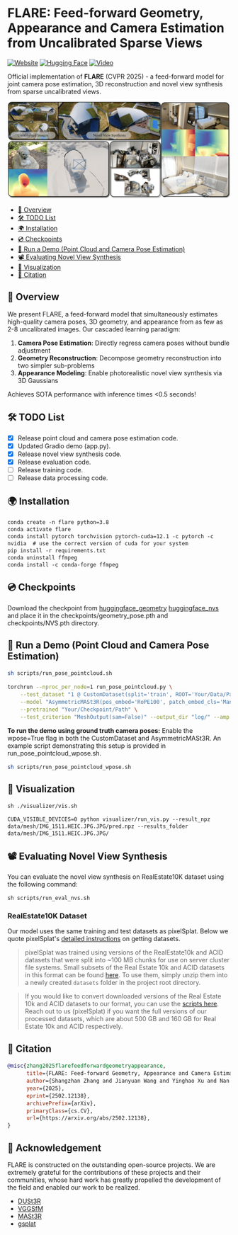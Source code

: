 # FLARE: Feed-forward Geometry, Appearance and Camera Estimation from Uncalibrated Sparse Views
[![Website](https://img.shields.io/website-up-down-green-red/http/shields.io.svg)](https://zhanghe3z.github.io/FLARE/)
[![Hugging Face](https://img.shields.io/badge/%F0%9F%A4%97-Hugging%20Face-yellow)](https://huggingface.co/AntResearch/FLARE)
[![Video](https://img.shields.io/badge/Video-Demo-red)](https://zhanghe3z.github.io/FLARE/videos/teaser_video.mp4)

Official implementation of **FLARE** (CVPR 2025) - a feed-forward model for joint camera pose estimation, 3D reconstruction and novel view synthesis from sparse uncalibrated views.

![Teaser Video](./assets/teaser.jpg)


<!-- TOC start (generated with https://github.com/derlin/bitdowntoc) -->

- [📖 Overview](#-overview)
- [🛠️ TODO List](#-todo-list)
- [🌍 Installation](#-installation)
- [💿 Checkpoints](#-checkpoints)
- [🎯 Run a Demo (Point Cloud and Camera Pose Estimation) ](#-run-a-demo-point-cloud-and-camera-pose-estimation)
- [📽️ Evaluating Novel View Synthesis](#-evaluating-novel-view-synthesis)
- [👀 Visualization ](#-visualization)
- [📜 Citation ](#-citation)

<!-- TOC end -->

## 📖 Overview
We present FLARE, a feed-forward model that simultaneously estimates high-quality camera poses, 3D geometry, and appearance from as few as 2-8 uncalibrated images. Our cascaded learning paradigm:

1. **Camera Pose Estimation**: Directly regress camera poses without bundle adjustment
2. **Geometry Reconstruction**: Decompose geometry reconstruction into two simpler sub-problems
3. **Appearance Modeling**: Enable photorealistic novel view synthesis via 3D Gaussians

Achieves SOTA performance with inference times <0.5 seconds!

## 🛠️ TODO List
- [x] Release point cloud and camera pose estimation code.
- [x] Updated Gradio demo (app.py).
- [x] Release novel view synthesis code.
- [x] Release evaluation code.
- [ ] Release training code.
- [ ] Release data processing code.

## 🌍 Installation

```
conda create -n flare python=3.8
conda activate flare 
conda install pytorch torchvision pytorch-cuda=12.1 -c pytorch -c nvidia  # use the correct version of cuda for your system
pip install -r requirements.txt
conda uninstall ffmpeg  
conda install -c conda-forge ffmpeg
```


## 💿 Checkpoints
Download the checkpoint from [huggingface_geometry](https://huggingface.co/AntResearch/FLARE/blob/main/geometry_pose.pth) [huggingface_nvs](https://huggingface.co/zhang3z/FLARE_NVS/blob/main/NVS.pth) and place it in the checkpoints/geometry_pose.pth and checkpoints/NVS.pth directory.

## 🎯 Run a Demo (Point Cloud and Camera Pose Estimation) 


```bash
sh scripts/run_pose_pointcloud.sh
```


```bash
torchrun --nproc_per_node=1 run_pose_pointcloud.py \
    --test_dataset "1 @ CustomDataset(split='train', ROOT='Your/Data/Path', resolution=(512,384), seed=1, num_views=7, gt_num_image=0, aug_portrait_or_landscape=False, sequential_input=False)" \
    --model "AsymmetricMASt3R(pos_embed='RoPE100', patch_embed_cls='ManyAR_PatchEmbed', img_size=(512, 512), head_type='catmlp+dpt', output_mode='pts3d+desc24', depth_mode=('exp', -inf, inf), conf_mode=('exp', 1, inf), enc_embed_dim=1024, enc_depth=24, enc_num_heads=16, dec_embed_dim=768, dec_depth=12, dec_num_heads=12, two_confs=True, desc_conf_mode=('exp', 0, inf))" \
    --pretrained "Your/Checkpoint/Path" \
    --test_criterion "MeshOutput(sam=False)" --output_dir "log/" --amp 1 --seed 1 --num_workers 0
```

**To run the demo using ground truth camera poses:**
Enable the wpose=True flag in both the CustomDataset and AsymmetricMASt3R. An example script demonstrating this setup is provided in run_pose_pointcloud_wpose.sh.

```bash
sh scripts/run_pose_pointcloud_wpose.sh
```




## 👀 Visualization 

```
sh ./visualizer/vis.sh
```
 

```
CUDA_VISIBLE_DEVICES=0 python visualizer/run_vis.py --result_npz data/mesh/IMG_1511.HEIC.JPG.JPG/pred.npz --results_folder data/mesh/IMG_1511.HEIC.JPG.JPG/
``` 

## 📽️ Evaluating Novel View Synthesis

You can evaluate the novel view synthesis on RealEstate10K dataset using the following command:

```
sh scripts/run_eval_nvs.sh
```

### RealEstate10K Dataset

Our model uses the same training and test datasets as pixelSplat. Below we quote pixelSplat's [detailed instructions](https://github.com/dcharatan/pixelsplat?tab=readme-ov-file#acquiring-datasets) on getting datasets.

> pixelSplat was trained using versions of the RealEstate10k and ACID datasets that were split into ~100 MB chunks for use on server cluster file systems. Small subsets of the Real Estate 10k and ACID datasets in this format can be found [here](https://drive.google.com/drive/folders/1joiezNCyQK2BvWMnfwHJpm2V77c7iYGe?usp=sharing). To use them, simply unzip them into a newly created `datasets` folder in the project root directory.

> If you would like to convert downloaded versions of the Real Estate 10k and ACID datasets to our format, you can use the [scripts here](https://github.com/dcharatan/real_estate_10k_tools). Reach out to us (pixelSplat) if you want the full versions of our processed datasets, which are about 500 GB and 160 GB for Real Estate 10k and ACID respectively.


## 📜 Citation 
```bibtex
@misc{zhang2025flarefeedforwardgeometryappearance,
      title={FLARE: Feed-forward Geometry, Appearance and Camera Estimation from Uncalibrated Sparse Views}, 
      author={Shangzhan Zhang and Jianyuan Wang and Yinghao Xu and Nan Xue and Christian Rupprecht and Xiaowei Zhou and Yujun Shen and Gordon Wetzstein},
      year={2025},
      eprint={2502.12138},
      archivePrefix={arXiv},
      primaryClass={cs.CV},
      url={https://arxiv.org/abs/2502.12138}, 
}
```
## 🙏 Acknowledgement
FLARE is constructed on the outstanding open-source projects. We are extremely grateful for the contributions of these projects and their communities, whose hard work has greatly propelled the development of the field and enabled our work to be realized.

- [DUSt3R](https://dust3r.europe.naverlabs.com/)
- [VGGSfM](https://github.com/facebookresearch/vggsfm)
- [MASt3R](https://github.com/naver/mast3r)
- [gsplat](https://github.com/nerfstudio-project/gsplat)



